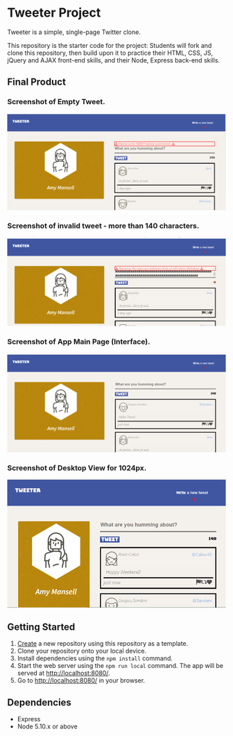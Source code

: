 # Tweeter Project

Tweeter is a simple, single-page Twitter clone.

This repository is the starter code for the project: Students will fork and clone this repository, then build upon it to practice their HTML, CSS, JS, jQuery and AJAX front-end skills, and their Node, Express back-end skills.

## Final Product

### Screenshot of Empty Tweet.
!["Screenshot of empty Tweet"](https://github.com/ManzarTelus/tweeter/blob/master/docs/empty_tweet.PNG)

### Screenshot of invalid tweet - more than 140 characters.
!["Screenshot of too long Tweet"](https://github.com/ManzarTelus/tweeter/blob/master/docs/long-tweet.PNG)

### Screenshot of App Main Page (Interface).
!["Screenshot of App Interface"](https://github.com/ManzarTelus/tweeter/blob/master/docs/app-Interface.PNG)

### Screenshot of Desktop View for 1024px.
!["Screenshot of Desktop View for 1024px"](https://github.com/ManzarTelus/tweeter/blob/master/docs/desktop-view.PNG)

## Getting Started

1. [Create](https://docs.github.com/en/repositories/creating-and-managing-repositories/creating-a-repository-from-a-template) a new repository using this repository as a template.
2. Clone your repository onto your local device.
3. Install dependencies using the `npm install` command.
3. Start the web server using the `npm run local` command. The app will be served at <http://localhost:8080/>.
4. Go to <http://localhost:8080/> in your browser.

## Dependencies

- Express
- Node 5.10.x or above
